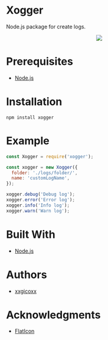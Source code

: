 # Xogger
Node.js package for create logs.

<p align="center">
  <img src="https://i.imgur.com/roVm6b6.png">
</p>

# Prerequisites
* [Node.js](https://nodejs.org/en/)

# Installation
````
npm install xogger
````

# Example
```javascript
const Xogger = require('xogger');

const xogger = new Xogger({
  folder: './logs/folder/',
  name: 'customLogName',
});

xogger.debug('Debug log');
xogger.error('Error log');
xogger.info('Info log');
xogger.warn('Warn log');
```

# Built With
* [Node.js](https://nodejs.org/en/)

# Authors
* [xxgicoxx](https://github.com/xxgicoxx)

# Acknowledgments
* [FlatIcon](https://www.flaticon.com/)
